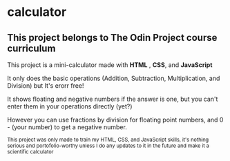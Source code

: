 # calculator

## This project belongs to The Odin Project course curriculum

This project is a mini-calculator made with **HTML** , **CSS**, and **JavaScript**

It only does the basic operations (Addition, Subtraction, Multiplication, and Division) but It's erorr free!

It shows floating and negative numbers if the answer is one, but you can't enter them in your operations directly (yet?)

However you can use fractions by division for floating point numbers, and 0 - (your number) to get a negative number.


<sub>This project was only made to train my HTML, CSS, and JavaScript skills, it's nothing serious and portofolio-worthy unless I do any updates to it in the future and make it a scientific calculator</sub>

